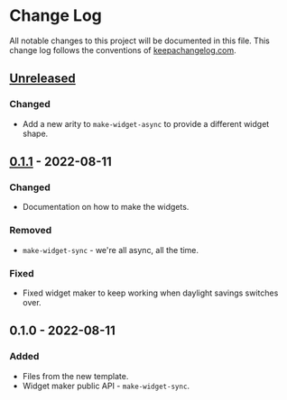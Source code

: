 # Change Log
All notable changes to this project will be documented in this file. This change log follows the conventions of [keepachangelog.com](http://keepachangelog.com/).

## [Unreleased]
### Changed
- Add a new arity to `make-widget-async` to provide a different widget shape.

## [0.1.1] - 2022-08-11
### Changed
- Documentation on how to make the widgets.

### Removed
- `make-widget-sync` - we're all async, all the time.

### Fixed
- Fixed widget maker to keep working when daylight savings switches over.

## 0.1.0 - 2022-08-11
### Added
- Files from the new template.
- Widget maker public API - `make-widget-sync`.

[Unreleased]: https://sourcehost.site/your-name/electric-socket/compare/0.1.1...HEAD
[0.1.1]: https://sourcehost.site/your-name/electric-socket/compare/0.1.0...0.1.1
